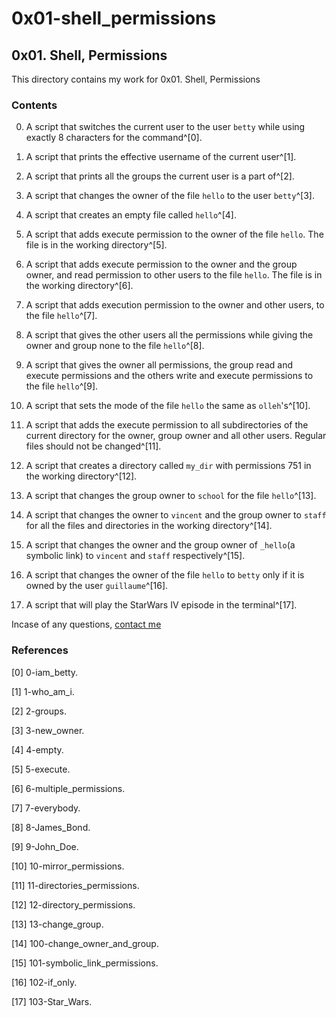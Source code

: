 # 0x01-shell_permissions

## 0x01. Shell, Permissions

This directory contains my work for 0x01. Shell, Permissions

### Contents

0. A script that switches the current user to the user ```betty``` while using exactly 8 characters for the command^[0].

1. A script that prints the effective username of the current user^[1].

2. A script that prints all the groups the current user is a part of^[2].

3. A script that changes the owner of the file ```hello``` to the user ```betty```^[3].

4. A script that creates an empty file called ```hello```^[4].

5. A script that adds execute permission to the owner of the file ```hello```. The file is in the working directory^[5].

6. A script that adds execute permission to the owner and the group owner, and read permission to other users to the file ```hello```. The file is in the working directory^[6].

7. A script that adds execution permission to the owner and other users, to the file ```hello```^[7].

8. A script that gives the other users all the permissions while giving the owner and group none to the file ```hello```^[8].

9. A script that gives the owner all permissions, the group read and execute permissions and the others write and execute permissions to the file ```hello```^[9].

10. A script that sets the mode of the file ```hello``` the same as ```olleh```'s^[10].

11. A script that adds the execute permission to all subdirectories of the current directory for the owner, group owner and all other users. Regular files should not be changed^[11].

12. A script that creates a directory called ```my_dir``` with permissions 751 in the working directory^[12].

13. A script that changes the group owner to ```school``` for the file ```hello```^[13].

14. A script that changes the owner to ```vincent``` and the group owner to ```staff``` for all the files and directories in the working directory^[14].

15. A script that changes the owner and the group owner of ```_hello```(a symbolic link) to ```vincent``` and ```staff``` respectively^[15].

16. A script that changes the owner of the file ```hello``` to ```betty``` only if it is owned by the user ```guillaume```^[16].

17. A script that will play the StarWars IV episode in the terminal^[17].

Incase of any questions, [contact me](https://www.linkedin.com/in/ianonjuguna)

### References

[0] 0-iam_betty.

[1] 1-who_am_i.

[2] 2-groups.

[3] 3-new_owner.

[4] 4-empty.

[5] 5-execute.

[6] 6-multiple_permissions.

[7] 7-everybody.

[8] 8-James_Bond.

[9] 9-John_Doe.

[10] 10-mirror_permissions.

[11] 11-directories_permissions.

[12] 12-directory_permissions.

[13] 13-change_group.

[14] 100-change_owner_and_group.

[15] 101-symbolic_link_permissions.

[16] 102-if_only.

[17] 103-Star_Wars.
